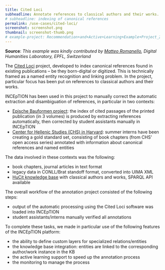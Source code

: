```yaml
---
title: Cited Loci
subheadline: Annotate references to classical authors and their works.
# subheadline: indexing of canonical references
permalink: /use-cases/cited-loci/
screenshot: screenshot.png
thumbnail: screenshot-thumb.png
# example-project: Recommendation+and+Active+Learning+Example+Project_2018-07-05_1103.zip
---
```


**Source**: <i>This example was kindly contributed by <a href="http://orcid.org/0000-0002-7406-6286">Matteo Romanello</a>,
 Digital Humanities Laboratory, EPFL, Switzerland</i>

The [Cited Loci][1] project, developed to index canonical references found in 
existing publications – be they born-digital or digitized. This is technically framed as a named
entity recognition and linking problem. In the project,  particular focus has been put on references to
classical authors and their works.

INCEpTION has been used in this project to manually correct the automatic extraction and
disambiguation of references, in particular in two contexts:

* [Epische Bauformen project][2]: the index of cited passages of the printed publication (in 3 volumes)
  is produced by extracting references automatically, then corrected by student assistants
  manually in INCEpTION
* [Center for Hellenic Studies (CHS) in Harvard][3]: summer interns have been creating a gold standard set, 
  consisting of book chapters (from CHS' open access series) annotated with information about 
  canonical references and named entities
  
The data involved in these contexts was the following:

* book chapters, journal articles in text format
* legacy data in CONLL/Brat standoff format, converted into UIMA XML
* [HuCit knowledge base][4] with classical authors and works, SPARQL API available

The overall workflow of the annotation project consisted of the following steps:

* output of the automatic processing using the Cited Loci software was loaded into INCEpTION
* student assistants/interns manually verified all annotations

To complete these tasks, we made in particular use of the following features of the INCEpTION platform:

* the ability to define custom layers for specialized relations/entities
* the knowledge base integration: entities are linked to the corresponding author/work instance in the KB
* the active learning support to speed up the annotation process
* the monitoring to manage the process

[1]: http://citedloci.org
[2]: https://www.epische-bauformen.uni-rostock.de/
[3]: https://chs.harvard.edu/
[4]: https://github.com/mromanello/hucit_kb
